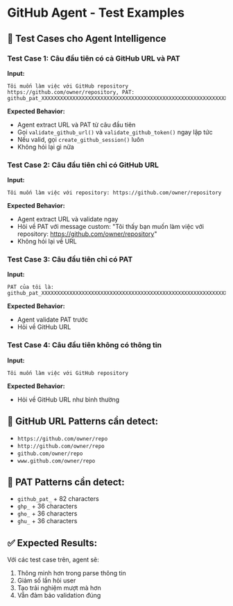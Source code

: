 # GitHub Agent - Test Examples

## 🧪 Test Cases cho Agent Intelligence

### Test Case 1: Câu đầu tiên có cả GitHub URL và PAT
**Input:**
```
Tôi muốn làm việc với GitHub repository https://github.com/owner/repository, PAT: github_pat_XXXXXXXXXXXXXXXXXXXXXXXXXXXXXXXXXXXXXXXXXXXXXXXXXXXXXXXXXXXXXXXXXXXXXXXXXXXXXXXX
```

**Expected Behavior:**
- Agent extract URL và PAT từ câu đầu tiên
- Gọi `validate_github_url()` và `validate_github_token()` ngay lập tức
- Nếu valid, gọi `create_github_session()` luôn
- Không hỏi lại gì nữa

### Test Case 2: Câu đầu tiên chỉ có GitHub URL
**Input:**
```
Tôi muốn làm việc với repository: https://github.com/owner/repository
```

**Expected Behavior:**
- Agent extract URL và validate ngay
- Hỏi về PAT với message custom: "Tôi thấy bạn muốn làm việc với repository: https://github.com/owner/repository"
- Không hỏi lại về URL

### Test Case 3: Câu đầu tiên chỉ có PAT
**Input:**
```
PAT của tôi là: github_pat_XXXXXXXXXXXXXXXXXXXXXXXXXXXXXXXXXXXXXXXXXXXXXXXXXXXXXXXXXXXXXXXXXXXXXXXXXXXXXXXX
```

**Expected Behavior:**
- Agent validate PAT trước
- Hỏi về GitHub URL

### Test Case 4: Câu đầu tiên không có thông tin
**Input:**
```
Tôi muốn làm việc với GitHub repository
```

**Expected Behavior:**
- Hỏi về GitHub URL như bình thường

## 🎯 GitHub URL Patterns cần detect:
- `https://github.com/owner/repo`
- `http://github.com/owner/repo`
- `github.com/owner/repo`
- `www.github.com/owner/repo`

## 🔑 PAT Patterns cần detect:
- `github_pat_` + 82 characters
- `ghp_` + 36 characters
- `gho_` + 36 characters
- `ghu_` + 36 characters

## ✅ Expected Results:
Với các test case trên, agent sẽ:
1. Thông minh hơn trong parse thông tin
2. Giảm số lần hỏi user
3. Tạo trải nghiệm mượt mà hơn
4. Vẫn đảm bảo validation đúng 